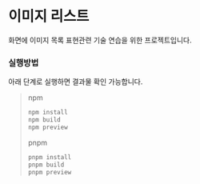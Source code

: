 # 이미지 리스트 

화면에 이미지 목록 표현관련 기술 연습을 위한 프로젝트입니다.


### 실행방법

아래 단계로 실행하면 결과물 확인 가능합니다.

>   npm
>
>  ```sh
>  npm install
>  npm build
>  npm preview
>  ```
>
>   pnpm
>
>  ```sh
>  pnpm install
>  pnpm build
>  pnpm preview
>  ```
